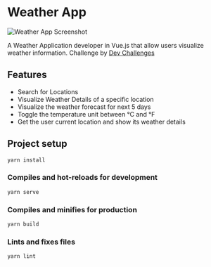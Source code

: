 # Weather App

![Weather App Screenshot](https://i.imgur.com/Zg76uoV.png)

A Weather Application developer in Vue.js that allow users visualize weather information. Challenge by [Dev Challenges](https://devchallenges.io/challenges)

## Features

* Search for Locations
* Visualize Weather Details of a specific location
* Visualize the weather forecast for next 5 days
* Toggle the temperature unit between °C and °F
* Get the user current location and show its weather details

## Project setup

```
yarn install
```

### Compiles and hot-reloads for development

```
yarn serve
```

### Compiles and minifies for production

```
yarn build
```

### Lints and fixes files

```
yarn lint
```
